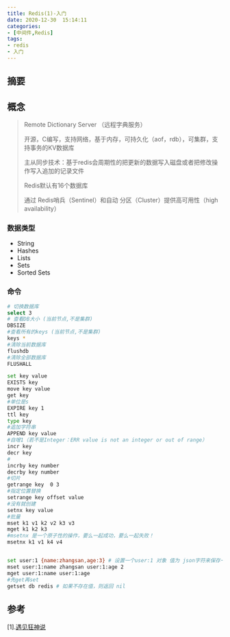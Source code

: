 ```yaml
---
title: Redis(1)-入门
date: 2020-12-30  15:14:11
categories:
- [中间件,Redis]
tags:
- redis
- 入门
---
```


## 摘要

## 概念

> Remote Dictionary Server （远程字典服务）
>
> 开源，C编写，支持网络，基于内存，可持久化（aof，rdb），可集群，支持事务的KV数据库
>
> 主从同步技术：基于redis会周期性的把更新的数据写入磁盘或者把修改操作写入追加的记录文件
>
> Redis默认有16个数据库
>
> 通过 Redis哨兵（Sentinel）和自动 分区（Cluster）提供高可用性（high availability）

### 数据类型

* String
* Hashes
* Lists
* Sets
* Sorted Sets

### 命令

```bash
# 切换数据库
select 3 
# 查看DB大小 (当前节点,不是集群)
DBSIZE
#查看所有的keys (当前节点,不是集群)
keys *
#清除当前数据库
flushdb
#清除全部数据库
FLUSHALL
```

```bash
set key value 
EXISTS key
move key value
get key
#单位是s
EXPIRE key 1 
ttl key
type key
#追加字符串
APPEND key value 
#自增1（若不是Integer：ERR value is not an integer or out of range）
incr key
decr key 
#
incrby key number
decrby key number
#切片 
getrange key  0 3 
#指定位置替换
setrange key offset value
#没有就创建
setnx key value
#批量
mset k1 v1 k2 v2 k3 v3 
mget k1 k2 k3 
#msetnx 是一个原子性的操作，要么一起成功，要么一起失败！
msetnx k1 v1 k4 v4


set user:1 {name:zhangsan,age:3} # 设置一个user:1 对象 值为 json字符来保存一个对象
mset user:1:name zhangsan user:1:age 2
mget user:1:name user:1:age
#先get再set
getset db redis # 如果不存在值，则返回 nil

```



## 参考

[1].[遇见狂神说](https://www.baidu.com/link?url=NMnuylp18J8GoMbut3O1Ga_bBs8JLlPBYWM0Dwzc5tnSAaOzef6Rw2aJLuGZt0O1&wd=&eqid=a013c4fc0012d8f7000000025ffe591a)

